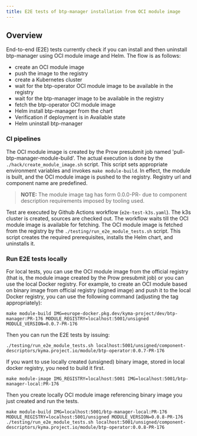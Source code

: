 ```yaml
---
title: E2E tests of btp-manager installation from OCI module image
---
```


## Overview

End-to-end (E2E) tests currently check if you can install and then uninstall btp-manager using OCI module image and Helm.
The flow is as follows:
- create an OCI module image
- push the image to the registry
- create a Kubernetes cluster
- wait for the btp-operator OCI module image to be available in the registry
- wait for the btp-manager image to be available in the registry
- fetch the btp-operator OCI module image
- Helm install btp-manager from the chart
- Verification if deployment is in Available state
- Helm uninstall btp-manager 

### CI pipelines
The OCI module image is created by the Prow presubmit job named 'pull-btp-manager-module-build'. The actual execution is done by the `./hack/create_module_image.sh` script.
This script sets appropriate environment variables and invokes `make module-build`. In effect, the module is built, and the OCI module image is pushed to the registry. 
Registry url and component name are predefined. 

> **NOTE:**
> The module image tag has form 0.0.0-PR-<PR number> due to component description requirements imposed by tooling used.
 
Test are executed by Github Actions workflow (`e2e-test-k3s.yaml`). The k3s cluster is created, sources are checked out.
The workflow waits till the OCI module image is available for fetching.
The OCI module image is fetched from the registry by the `./testing/run_e2e_module_tests.sh` script. This script creates the required prerequisites, installs the Helm chart, and uninstalls it.

### Run E2E tests locally

For local tests, you can use the OCI module image from the official registry (that is, the module image created by the Prow presubmit job) 
or you can use the local Docker registry.
For example, to create an OCI module based on binary image from official registry (signed image) and push it to the local Docker registry, you can use the following command (adjusting the tag appropriately):

```shell
make module-build IMG=europe-docker.pkg.dev/kyma-project/dev/btp-manager:PR-176 MODULE_REGISTRY=localhost:5001/unsigned MODULE_VERSION=0.0.7-PR-176
```

Then you can run the E2E tests by issuing:
```shell
./testing/run_e2e_module_tests.sh localhost:5001/unsigned/component-descriptors/kyma.project.io/module/btp-operator:0.0.7-PR-176
```

If you want to use locally created (unsigned) binary image, stored in local docker registry, you need to build it first.
```shell
make module-image IMG_REGISTRY=localhost:5001 IMG=localhost:5001/btp-manager-local:PR-176
```

Then you create locally OCI module image referencing binary image you just created and run the tests.
```shell
make module-build IMG=localhost:5001/btp-manager-local:PR-176 MODULE_REGISTRY=localhost:5001/unsigned MODULE_VERSION=0.0.8-PR-176
./testing/run_e2e_module_tests.sh localhost:5001/unsigned/component-descriptors/kyma.project.io/module/btp-operator:0.0.8-PR-176
```

